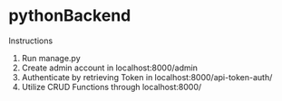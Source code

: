 # pythonBackend
Instructions
1) Run manage.py
2) Create admin account in localhost:8000/admin
3) Authenticate by retrieving Token in localhost:8000/api-token-auth/
4) Utilize CRUD Functions through localhost:8000/
